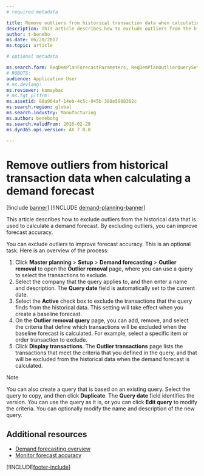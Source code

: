 ```yaml
---
# required metadata

title: Remove outliers from historical transaction data when calculating a demand forecast
description: This article describes how to exclude outliers from the historical data that is used to calculate a demand forecast. By excluding outliers, you can improve forecast accuracy.
author: t-benebo
ms.date: 06/20/2017
ms.topic: article

# optional metadata

ms.search.form: ReqDemPlanForecastParameters, ReqDemPlanOutlierQuerySetup, ReqDemPlanOutlierQueryPreview
# ROBOTS: 
audience: Application User
# ms.devlang: 
ms.reviewer: kamaybac
# ms.tgt_pltfrm: 
ms.assetid: 88a964af-14eb-4c5c-945b-388e5908362c
ms.search.region: global
ms.search.industry: Manufacturing
ms.author: benebotg
ms.search.validFrom: 2016-02-28
ms.dyn365.ops.version: AX 7.0.0

---
```


# Remove outliers from historical transaction data when calculating a demand forecast

[!include [banner](../includes/banner.md)]
[!INCLUDE [demand-planning-banner](../includes/demand-planning-banner.md)]

This article describes how to exclude outliers from the historical data that is used to calculate a demand forecast. By excluding outliers, you can improve forecast accuracy.

You can exclude outliers to improve forecast accuracy. This is an optional task. Here is an overview of the process:

1. Click **Master planning** &gt; **Setup** &gt; **Demand forecasting** &gt; **Outlier removal** to open the **Outlier removal** page, where you can use a query to select the transactions to exclude.
1. Select the company that the query applies to, and then enter a name and description. The **Query date** field is automatically set to the current date.
1. Select the **Active** check box to exclude the transactions that the query finds from the historical data. This setting will take effect when you create a baseline forecast.
1. On the **Outlier removal query** page, you can add, remove, and select the criteria that define which transactions will be excluded when the baseline forecast is calculated. For example, select a specific item or order transaction to exclude.
1. Click **Display transactions**. The **Outlier transactions** page lists the transactions that meet the criteria that you defined in the query, and that will be excluded from the historical data when the demand forecast is calculated.

> [!NOTE]
> You can also create a query that is based on an existing query. Select the query to copy, and then click **Duplicate**. The **Query date** field identifies the version. You can use the query as it is, or you can click **Edit query** to modify the criteria. You can optionally modify the name and description of the new query.

## Additional resources

- [Demand forecasting overview](introduction-demand-forecasting.md)
- [Monitor forecast accuracy](monitor-forecast-accuracy.md)

[!INCLUDE[footer-include](../../includes/footer-banner.md)]
